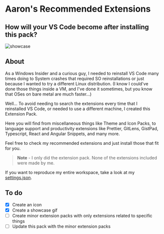 # Aaron's Recommended Extensions

## How will your VS Code become after installing this pack?

![showcase](https://firebasestorage.googleapis.com/v0/b/aarons-cdn.appspot.com/o/code%2Fextensions%2Frecommended%2Fpackshowcase.gif?alt=media&token=ae383d9b-2b30-4b4a-a1e2-55458018e6bf)

## About

As a Windows Insider and a curious guy, I needed to reinstall VS Code many times
doing to System crashes that required SO reinstallations or just because I wanted
to try a different Linux distribution.
(I know I could've done those things inside a VM, and I've done it sometimes,
but you know that OSes on bare metal are much faster...)

Well... To avoid needing to search the extensions every time that I reinstalled VS Code,
or needed to use a different machine, I created this Extension Pack.

Here you will find from miscellaneous things like Theme and Icon Packs, to
language support and productivity extensions like Prettier, GitLens, GistPad,
Typescript, React and Angular Snippets, and many more.

Feel free to check my recommended extensions and just install those that fit for
you.

> **Note** -
> I only did the extension pack. None of the extensions included were made by me.

If you want to reproduce my entire workspace, take a look at my
[settings.json](https://gist.github.com/euaaron/adfb4b344320298ec985c58b508f4edb).

## To do

- [x] Create an icon
- [x] Create a showcase gif
- [ ] Create minor extension packs with only extensions related to specific things
- [ ] Update this pack with the minor extension packs
